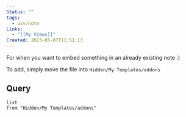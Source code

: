 ```yaml
---
Status: ""
tags:
  - usv/note
Links:
  - "[[My Views]]"
Created: 2023-05-07T11:51:13
---
```

For when you want to embed something in an already existing note :)

To add, simply move the file into `Hidden/My Templates/addons`
## Query
```dataview
list
from "Hidden/My Templates/addons"
```